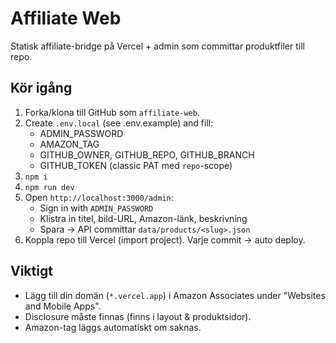 # Affiliate Web

Statisk affiliate-bridge på Vercel + admin som committar produktfiler till repo.

## Kör igång
1) Forka/klona till GitHub som `affiliate-web`.
2) Create `.env.local` (see .env.example) and fill:
   - ADMIN_PASSWORD
   - AMAZON_TAG
   - GITHUB_OWNER, GITHUB_REPO, GITHUB_BRANCH
   - GITHUB_TOKEN (classic PAT med `repo`-scope)
3) `npm i`
4) `npm run dev`
5) Open `http://localhost:3000/admin`:
   - Sign in with `ADMIN_PASSWORD`
   - Klistra in titel, bild-URL, Amazon-länk, beskrivning
   - Spara → API committar `data/products/<slug>.json`
6) Koppla repo till Vercel (import project). Varje commit → auto deploy.

## Viktigt
- Lägg till din domän (`*.vercel.app`) i Amazon Associates under "Websites and Mobile Apps".
- Disclosure måste finnas (finns i layout & produktsidor).
- Amazon-tag läggs automatiskt om saknas.
